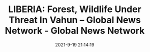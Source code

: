 ---
"title": "LIBERIA: Forest, Wildlife Under Threat In Vahun – Global News Network - Global News Network"
"date": "2021-9-19 21:14:19"
"feed_name": "GOOGLENEWSMINING"
"feed_website": "https://news.google.com/search?q=mining%2Bincident&hl=en-US&gl=US&ceid=US:en"
"feed_rss": "https://news.google.com/rss/search?q=mining%2Bincident&hl=en-US&gl=US&ceid=US:en"
"link": "http://gnnliberia.com/2021/09/19/liberia-forest-wildlife-under-threat-in-vahun/"
"file": "_posts/2021-1-1-0dc35818aa9cff560c086ea38dae75aa48e0e0fa.md"
"accident": "0"
"drilling": "0"
"dead": "0"
"injured": "0"
---